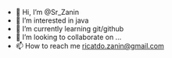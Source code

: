 - 👋 Hi, I’m @Sr_Zanin
- 👀 I’m interested in java
- 🌱 I’m currently learning git/github
- 💞️ I’m looking to collaborate on ...
- 📫 How to reach me ricatdo.zanin@gmail.com

<!---
RicardinhoDev/RicardinhoDev is a ✨ special ✨ repository because its `README.md` (this file) appears on your GitHub profile.
You can click the Preview link to take a look at your changes.
--->
